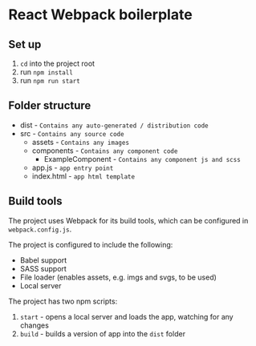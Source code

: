 # React Webpack boilerplate

## Set up

1. `cd` into the project root
2. run `npm install`
3. run `npm run start`

## Folder structure

- dist - `Contains any auto-generated / distribution code`
- src - `Contains any source code`
  - assets - `Contains any images`
  - components - `Contains any component code`
    - ExampleComponent - `Contains any component js and scss`
  - app.js - `app entry point`
  - index.html - `app html template`
 
## Build tools
 
The project uses Webpack for its build tools, which can be configured in `webpack.config.js`.
 
The project is configured to include the following:

- Babel support
- SASS support
- File loader (enables assets, e.g. imgs and svgs, to be used)
- Local server

The project has two npm scripts:

1. `start` - opens a local server and loads the app, watching for any changes
2. `build` - builds a version of app into the `dist` folder
